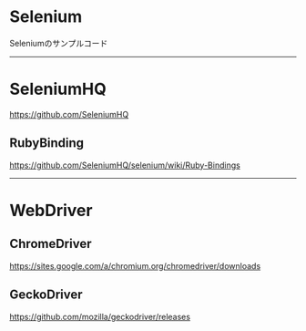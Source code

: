 # Selenium

Seleniumのサンプルコード

---

# SeleniumHQ
https://github.com/SeleniumHQ

## RubyBinding
https://github.com/SeleniumHQ/selenium/wiki/Ruby-Bindings

---

# WebDriver

## ChromeDriver
https://sites.google.com/a/chromium.org/chromedriver/downloads

## GeckoDriver
https://github.com/mozilla/geckodriver/releases
